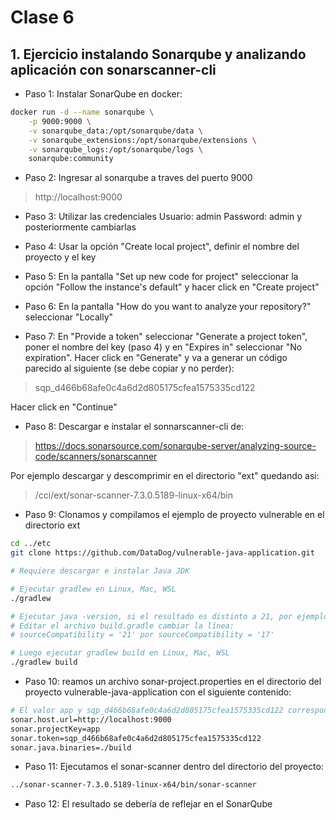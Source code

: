 # Clase 6 

## 1. Ejercicio instalando Sonarqube y analizando aplicación con sonarscanner-cli

* Paso 1: Instalar SonarQube en docker:

```bash
docker run -d --name sonarqube \
    -p 9000:9000 \
    -v sonarqube_data:/opt/sonarqube/data \
    -v sonarqube_extensions:/opt/sonarqube/extensions \
    -v sonarqube_logs:/opt/sonarqube/logs \
    sonarqube:community
```

* Paso 2: Ingresar al sonarqube a traves del puerto 9000
> http://localhost:9000

* Paso 3: Utilizar las credenciales Usuario: admin Password: admin y posteriormente cambiarlas

* Paso 4: Usar la opción "Create local project", definir el nombre del proyecto y el key

* Paso 5: En la pantalla "Set up new code for project" seleccionar la opción "Follow the instance's default" y hacer click en "Create project"

* Paso 6: En la pantalla "How do you want to analyze your repository?" seleccionar "Locally"

* Paso 7: En "Provide a token" seleccionar "Generate a project token", poner el nombre del key (paso 4) y en "Expires in" seleccionar "No expiration". Hacer click en "Generate" y va a generar un código parecido al siguiente (se debe copiar y no perder):

> sqp_d466b68afe0c4a6d2d805175cfea1575335cd122

Hacer click en "Continue"

* Paso 8: Descargar e instalar el sonnarscanner-cli de:
> https://docs.sonarsource.com/sonarqube-server/analyzing-source-code/scanners/sonarscanner

Por ejemplo descargar y descomprimir en el directorio "ext" quedando asi:
> /cci/ext/sonar-scanner-7.3.0.5189-linux-x64/bin

* Paso 9: Clonamos y compilamos el ejemplo de proyecto vulnerable en el directorio ext

```bash
cd ../etc
git clone https://github.com/DataDog/vulnerable-java-application.git

# Requiere descargar e instalar Java JDK

# Ejecutar gradlew en Linux, Mac, WSL
./gradlew

# Ejecutar java -version, si el resultado es distinto a 21, por ejemplo 17:
# Editar el archivo build.gradle cambiar la línea:
# sourceCompatibility = '21' por sourceCompatibility = '17'

# Luego ejecutar gradlew build en Linux, Mac, WSL
./gradlew build
```

* Paso 10: reamos un archivo sonar-project.properties en el directorio del proyecto vulnerable-java-application con el siguiente contenido:

```bash
# El valor app y sqp_d466b68afe0c4a6d2d805175cfea1575335cd122 corresponde al projectKey y token configurado en el sonarqube (paso 4 y 7)
sonar.host.url=http://localhost:9000
sonar.projectKey=app
sonar.token=sqp_d466b68afe0c4a6d2d805175cfea1575335cd122
sonar.java.binaries=./build
```

* Paso 11: Ejecutamos el sonar-scanner dentro del directorio del proyecto:

```bash
../sonar-scanner-7.3.0.5189-linux-x64/bin/sonar-scanner 
```

* Paso 12: El resultado se debería de reflejar en el SonarQube


